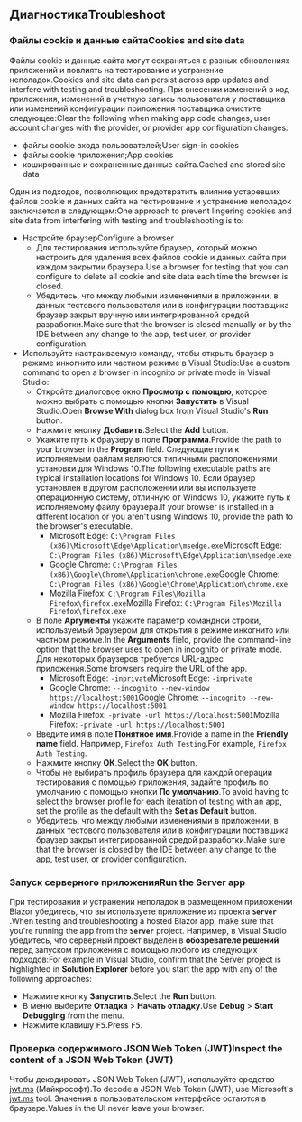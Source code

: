 ## <a name="troubleshoot"></a><span data-ttu-id="43ef9-101">Диагностика</span><span class="sxs-lookup"><span data-stu-id="43ef9-101">Troubleshoot</span></span>

### <a name="cookies-and-site-data"></a><span data-ttu-id="43ef9-102">Файлы cookie и данные сайта</span><span class="sxs-lookup"><span data-stu-id="43ef9-102">Cookies and site data</span></span>

<span data-ttu-id="43ef9-103">Файлы cookie и данные сайта могут сохраняться в разных обновлениях приложений и повлиять на тестирование и устранение неполадок.</span><span class="sxs-lookup"><span data-stu-id="43ef9-103">Cookies and site data can persist across app updates and interfere with testing and troubleshooting.</span></span> <span data-ttu-id="43ef9-104">При внесении изменений в код приложения, изменений в учетную запись пользователя у поставщика или изменений конфигурации приложения поставщика очистите следующее:</span><span class="sxs-lookup"><span data-stu-id="43ef9-104">Clear the following when making app code changes, user account changes with the provider, or provider app configuration changes:</span></span>

* <span data-ttu-id="43ef9-105">файлы cookie входа пользователей;</span><span class="sxs-lookup"><span data-stu-id="43ef9-105">User sign-in cookies</span></span>
* <span data-ttu-id="43ef9-106">файлы cookie приложения;</span><span class="sxs-lookup"><span data-stu-id="43ef9-106">App cookies</span></span>
* <span data-ttu-id="43ef9-107">кэшированные и сохраненные данные сайта.</span><span class="sxs-lookup"><span data-stu-id="43ef9-107">Cached and stored site data</span></span>

<span data-ttu-id="43ef9-108">Один из подходов, позволяющих предотвратить влияние устаревших файлов cookie и данных сайта на тестирование и устранение неполадок заключается в следующем:</span><span class="sxs-lookup"><span data-stu-id="43ef9-108">One approach to prevent lingering cookies and site data from interfering with testing and troubleshooting is to:</span></span>

* <span data-ttu-id="43ef9-109">Настройте браузер</span><span class="sxs-lookup"><span data-stu-id="43ef9-109">Configure a browser</span></span>
  * <span data-ttu-id="43ef9-110">Для тестирования используйте браузер, который можно настроить для удаления всех файлов cookie и данных сайта при каждом закрытии браузера.</span><span class="sxs-lookup"><span data-stu-id="43ef9-110">Use a browser for testing that you can configure to delete all cookie and site data each time the browser is closed.</span></span>
  * <span data-ttu-id="43ef9-111">Убедитесь, что между любыми изменениями в приложении, в данных тестового пользователя или в конфигурации поставщика браузер закрыт вручную или интегрированной средой разработки.</span><span class="sxs-lookup"><span data-stu-id="43ef9-111">Make sure that the browser is closed manually or by the IDE between any change to the app, test user, or provider configuration.</span></span>
* <span data-ttu-id="43ef9-112">Используйте настраиваемую команду, чтобы открыть браузер в режиме инкогнито или частном режиме в Visual Studio:</span><span class="sxs-lookup"><span data-stu-id="43ef9-112">Use a custom command to open a browser in incognito or private mode in Visual Studio:</span></span>
  * <span data-ttu-id="43ef9-113">Откройте диалоговое окно **Просмотр с помощью**, которое можно выбрать с помощью кнопки **Запустить** в Visual Studio.</span><span class="sxs-lookup"><span data-stu-id="43ef9-113">Open **Browse With** dialog box from Visual Studio's **Run** button.</span></span>
  * <span data-ttu-id="43ef9-114">Нажмите кнопку **Добавить**.</span><span class="sxs-lookup"><span data-stu-id="43ef9-114">Select the **Add** button.</span></span>
  * <span data-ttu-id="43ef9-115">Укажите путь к браузеру в поле **Программа**.</span><span class="sxs-lookup"><span data-stu-id="43ef9-115">Provide the path to your browser in the **Program** field.</span></span> <span data-ttu-id="43ef9-116">Следующие пути к исполняемым файлам являются типичными расположениями установки для Windows 10.</span><span class="sxs-lookup"><span data-stu-id="43ef9-116">The following executable paths are typical installation locations for Windows 10.</span></span> <span data-ttu-id="43ef9-117">Если браузер установлен в другом расположении или вы используете операционную систему, отличную от Windows 10, укажите путь к исполняемому файлу браузера.</span><span class="sxs-lookup"><span data-stu-id="43ef9-117">If your browser is installed in a different location or you aren't using Windows 10, provide the path to the browser's executable.</span></span>
    * <span data-ttu-id="43ef9-118">Microsoft Edge: `C:\Program Files (x86)\Microsoft\Edge\Application\msedge.exe`</span><span class="sxs-lookup"><span data-stu-id="43ef9-118">Microsoft Edge: `C:\Program Files (x86)\Microsoft\Edge\Application\msedge.exe`</span></span>
    * <span data-ttu-id="43ef9-119">Google Chrome: `C:\Program Files (x86)\Google\Chrome\Application\chrome.exe`</span><span class="sxs-lookup"><span data-stu-id="43ef9-119">Google Chrome: `C:\Program Files (x86)\Google\Chrome\Application\chrome.exe`</span></span>
    * <span data-ttu-id="43ef9-120">Mozilla Firefox: `C:\Program Files\Mozilla Firefox\firefox.exe`</span><span class="sxs-lookup"><span data-stu-id="43ef9-120">Mozilla Firefox: `C:\Program Files\Mozilla Firefox\firefox.exe`</span></span>
  * <span data-ttu-id="43ef9-121">В поле **Аргументы** укажите параметр командной строки, используемый браузером для открытия в режиме инкогнито или частном режиме.</span><span class="sxs-lookup"><span data-stu-id="43ef9-121">In the **Arguments** field, provide the command-line option that the browser uses to open in incognito or private mode.</span></span> <span data-ttu-id="43ef9-122">Для некоторых браузеров требуется URL-адрес приложения.</span><span class="sxs-lookup"><span data-stu-id="43ef9-122">Some browsers require the URL of the app.</span></span>
    * <span data-ttu-id="43ef9-123">Microsoft Edge: `-inprivate`</span><span class="sxs-lookup"><span data-stu-id="43ef9-123">Microsoft Edge: `-inprivate`</span></span>
    * <span data-ttu-id="43ef9-124">Google Chrome: `--incognito --new-window https://localhost:5001`</span><span class="sxs-lookup"><span data-stu-id="43ef9-124">Google Chrome: `--incognito --new-window https://localhost:5001`</span></span>
    * <span data-ttu-id="43ef9-125">Mozilla Firefox: `-private -url https://localhost:5001`</span><span class="sxs-lookup"><span data-stu-id="43ef9-125">Mozilla Firefox: `-private -url https://localhost:5001`</span></span>
  * <span data-ttu-id="43ef9-126">Введите имя в поле **Понятное имя**.</span><span class="sxs-lookup"><span data-stu-id="43ef9-126">Provide a name in the **Friendly name** field.</span></span> <span data-ttu-id="43ef9-127">Например, `Firefox Auth Testing`.</span><span class="sxs-lookup"><span data-stu-id="43ef9-127">For example, `Firefox Auth Testing`.</span></span>
  * <span data-ttu-id="43ef9-128">Нажмите кнопку **ОК**.</span><span class="sxs-lookup"><span data-stu-id="43ef9-128">Select the **OK** button.</span></span>
  * <span data-ttu-id="43ef9-129">Чтобы не выбирать профиль браузера для каждой операции тестирования с помощью приложения, задайте профиль по умолчанию с помощью кнопки **По умолчанию**.</span><span class="sxs-lookup"><span data-stu-id="43ef9-129">To avoid having to select the browser profile for each iteration of testing with an app, set the profile as the default with the **Set as Default** button.</span></span>
  * <span data-ttu-id="43ef9-130">Убедитесь, что между любыми изменениями в приложении, в данных тестового пользователя или в конфигурации поставщика браузер закрыт интегрированной средой разработки.</span><span class="sxs-lookup"><span data-stu-id="43ef9-130">Make sure that the browser is closed by the IDE between any change to the app, test user, or provider configuration.</span></span>

### <a name="run-the-server-app"></a><span data-ttu-id="43ef9-131">Запуск серверного приложения</span><span class="sxs-lookup"><span data-stu-id="43ef9-131">Run the Server app</span></span>

<span data-ttu-id="43ef9-132">При тестировании и устранении неполадок в размещенном приложении Blazor убедитесь, что вы используете приложение из проекта **`Server`** .</span><span class="sxs-lookup"><span data-stu-id="43ef9-132">When testing and troubleshooting a hosted Blazor app, make sure that you're running the app from the **`Server`** project.</span></span> <span data-ttu-id="43ef9-133">Например, в Visual Studio убедитесь, что серверный проект выделен в **обозревателе решений** перед запуском приложения с помощью любого из следующих подходов:</span><span class="sxs-lookup"><span data-stu-id="43ef9-133">For example in Visual Studio, confirm that the Server project is highlighted in **Solution Explorer** before you start the app with any of the following approaches:</span></span>

* <span data-ttu-id="43ef9-134">Нажмите кнопку **Запустить**.</span><span class="sxs-lookup"><span data-stu-id="43ef9-134">Select the **Run** button.</span></span>
* <span data-ttu-id="43ef9-135">В меню выберите **Отладка** > **Начать отладку**.</span><span class="sxs-lookup"><span data-stu-id="43ef9-135">Use **Debug** > **Start Debugging** from the menu.</span></span>
* <span data-ttu-id="43ef9-136">Нажмите клавишу <kbd>F5</kbd>.</span><span class="sxs-lookup"><span data-stu-id="43ef9-136">Press <kbd>F5</kbd>.</span></span>

### <a name="inspect-the-content-of-a-json-web-token-jwt"></a><span data-ttu-id="43ef9-137">Проверка содержимого JSON Web Token (JWT)</span><span class="sxs-lookup"><span data-stu-id="43ef9-137">Inspect the content of a JSON Web Token (JWT)</span></span>

<span data-ttu-id="43ef9-138">Чтобы декодировать JSON Web Token (JWT), используйте средство [jwt.ms](https://jwt.ms/) (Майкрософт).</span><span class="sxs-lookup"><span data-stu-id="43ef9-138">To decode a JSON Web Token (JWT), use Microsoft's [jwt.ms](https://jwt.ms/) tool.</span></span> <span data-ttu-id="43ef9-139">Значения в пользовательском интерфейсе остаются в браузере.</span><span class="sxs-lookup"><span data-stu-id="43ef9-139">Values in the UI never leave your browser.</span></span>
